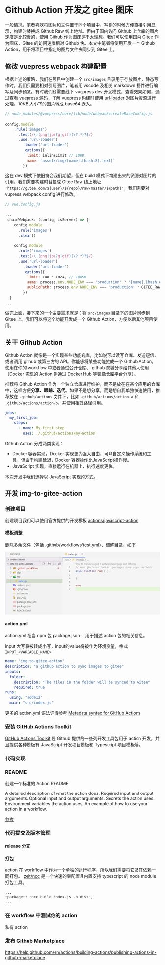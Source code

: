 # Github Action 开发之 gitee 图床

一般情况，笔者喜欢将图片和文件置于同个项目中，写作的时候方便直接引用显示，构建时替换成 Github Raw 线上地址。但由于国内访问 Github 上仓库的图片速度是比较慢的，使用 Github 作为图床是不太理想。我们可以使用国内 Gitee 作为图床，Gitee 的访问速度相对 Github 快。本文中笔者将使用开发一个 Github Action，用于将项目中指定的图片文件夹同步到 Gitee 上。

## 修改 vuepress webpack 构建配置
根据上述的策略，我们在项目中创建一个 `src/images` 目录用于存放图片，静态写作时，我们只需要相对引用图片，笔者用 vscode 及相关 markdown 插件进行编写及同步预览。有时我们也需要线下 vuepress dev 开发模式，查看效果如何，通过查看 vuepress 源码，了解 vuepress 构建时使用 [url-loader](https://github.com/webpack-contrib/url-loader) 对图片资源进行处理，10KB 大小下的图片转成 base64 嵌入。

```javascript
// node_modules/@vuepress/core/lib/node/webpack/createBaseConfig.js

config.module
    .rule('images')
      .test(/\.(png|jpe?g|gif)(\?.*)?$/)
      .use('url-loader')
        .loader('url-loader')
        .options({
          limit: inlineLimit // 10KB,
          name: `assets/img/[name].[hash:8].[ext]`
        })
```

这在 dev 模式下依旧符合我们期望，但在 build 模式下构建出来的资源对图片的引用，我们需要构建时替换成 Gitee Raw 线上地址 `'https://gitee.com/${user}/${repo}/raw/master/${path}'`，我们需要对 vupress webpack config 进行修改。

```javascript
// vue.config.js

...
 chainWebpack: (config, isServer) => {
    config.module
      .rule('images')
      .clear()
    
    config.module
      .rule('images')
      .test(/\.(png|jpe?g|gif)(\?.*)?$/)
      .use('url-loader')
        .loader('url-loader')
        .options({
          limit: 100 * 1024, // 100KB
          name: process.env.NODE_ENV === 'production' ? '[name].[hash:8].[ext]' : `assets/img/[name].[hash:8].[ext]`,
          publicPath: process.env.NODE_ENV === 'production' ? GITEE_RWA_URL : '/'
        })
  }
...
```

做完上面，接下来的一个主要需求就是：将 `src/images` 目录下的图片同步到 Gitee 上。我们可以将这个功能开发成一个 Github Action，方便以后其他项目使用。

## 关于 Github Action
Github Action 就像是一个实现某些功能的库，比如说可以读写仓库、发送短信、或者调用 github 或第三方的 API。你能够将某些功能抽成一个 Github Action，使用在你的 workflow 中或者通过公开仓库、 github 商城分享给其他人使用（Docker 实现的 Action 则通过 Docker Hub 等镜像仓库平台分享）。

推荐将 Github Action 作为一个独立仓库进行维护，而不是放在在某个应用的仓库中，这样方便**分享、跟踪、迭代**。如果不是想分享，而是想自我单独快速使用，推荐放在 `.github/actions` 文件下，比如 `.github/actions/action-a` 和 `.github/actions/action-b`，并使用相对路径引用。

```yml
jobs:
  my_first_job:
    steps:
      - name: My first step
        uses: ./.github/actions/my-action
```

Github Action 分成两类实现：
- Docker 容器实现，Docker 实现更为强大自由，可以自定义操作系统和工具，但由于构建延迟，Docker 容器操作比JavaScript操作慢。
- JavaScript 实现，直接运行在机器上，执行速度更快。

本次开发中我们选择以 JavaScript 实现的方式。

## 开发 img-to-gitee-action 

### 创建项目
创建项目我们可以使用官方提供的开发模板 [actions/javascript-action](https://github.com/actions/javascript-action)

#### 模板调整
删除多余文件（包括 .github/workflows/test.yml）、调整目录，如下

![test](../../images/20200310140855.png)

#### action.yml
action.yml 相当 npm 包 package.json ，用于描述 action 包的相关信息。

input 大写将被转成小写，input的value将被作为环境变量，格式 `INPUT_<VARIABLE_NAME>`

```yml
name: "img-to-gitee-action"
description: "a github action to sync images to gitee"
inputs:
  folder:
    description: "The files in the folder will be synced to Gitee"
    required: true
runs:
  using: "node12"
  main: "src/index.js"
```

更多的 action.yml 语法详情参考 [Metadata syntax for GitHub Actions](https://help.github.com/en/actions/building-actions/metadata-syntax-for-github-actions)

### 安装 GitHub Actions Toolkit
[GitHub Actions Toolkit](https://github.com/actions/toolkit) 是 Github 提供的一些列开发工具包用于 action 开发，并且提供各种模板有 JavaScript 开发项目模板和 Typescript 项目模板等。

### 代码实现

### README

创建一个标准的 Action README

A detailed description of what the action does.
Required input and output arguments.
Optional input and output arguments.
Secrets the action uses.
Environment variables the action uses.
An example of how to use your action in a workflow.

[参考](https://help.github.com/en/actions/building-actions/creating-a-javascript-action#create-a-readme)

### 代码提交及版本管理

#### release 分支

#### 打包
action 在 workflow 中作为一个单独的运行程序，所以我们需要将它及其依赖一同打包。
[zeit/ncc](https://github.com/zeit/ncc) 是一个快速的零配置且内置支持 typescript 的 node module 打包工具。

```
...
"package": "ncc build index.js -o dist",
...
```

### 在 workflow 中测试你的 action

私有 action

### 发布 Github Marketplace
https://help.github.com/en/actions/building-actions/publishing-actions-in-github-marketplace